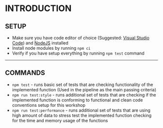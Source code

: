 # INTRODUCTION

## SETUP
- Make sure you have code editor of choice (Suggested: [Visual Studio Code](https://code.visualstudio.com/download)) and [NodeJS](https://nodejs.org/en/) installed
- Install node modules by running `npm ci`
- Verify if you have setup everything by running `npm test` command

---

## COMMANDS
- `npm test` - runs basic set of tests that are checking functionality of the implemented function (Used in the pipeline as the main passing criteria)
- `npm run test:style` - runs additional set of tests that are checking if the implemented function is conforming to functional and clean code conventions setup for this workshop
- `npm run test:performance` - runs additional set of tests that are using high amount of data to stress test the implemented function checking for the time and memory usage of the functions
